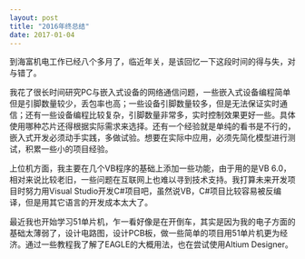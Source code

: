 ```yaml
---
layout: post
title: "2016年终总结"
date: 2017-01-04
---
```


到海富机电工作已经八个多月了，临近年关，是该回忆一下这段时间的得与失，对与错了。

我花了很长时间研究PC与嵌入式设备的网络通信问题，一些嵌入式设备编程简单但是引脚数量较少，丢包率也高；一些设备引脚数量较多，但是无法保证实时通信；还有一些设备编程比较复杂，引脚数量非常多，实时控制效果更好一些。具体使用哪种芯片还得根据实际需求来选择。还有一个经验就是单纯的看书是不行的，嵌入式开发必须动手实践，多做试验。想要在实际中应用，必须先简化模型进行测试，积累一些小的项目经验。

上位机方面，我主要在几个VB程序的基础上添加一些功能，由于用的是VB 6.0，相对来说比较老旧，一些问题在互联网上也难以寻到技术支持。我打算未来开发项目时努力用Visual Studio开发C#项目吧，虽然说VB，C#项目比较容易被反编译，但是用其它语言的开发成本太大了。

最近我也开始学习51单片机，乍一看好像是在开倒车，其实是因为我的电子方面的基础太薄弱了，设计电路图，设计PCB板，做一些简单的项目用51单片机更为经济。通过一些教程我了解了EAGLE的大概用法，也在尝试使用Altium Designer。
